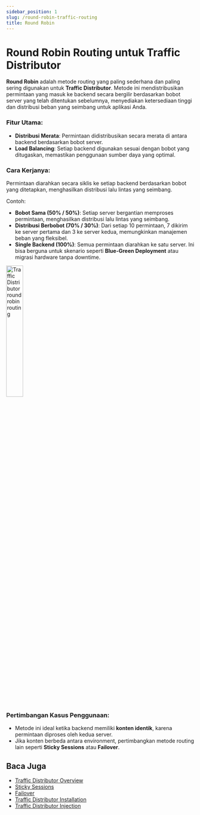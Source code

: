 ```yaml
---
sidebar_position: 1
slug: /round-robin-traffic-routing
title: Round Robin
---
```


# Round Robin Routing untuk Traffic Distributor

**Round Robin** adalah metode routing yang paling sederhana dan paling sering digunakan untuk **Traffic Distributor**. Metode ini mendistribusikan permintaan yang masuk ke backend secara bergilir berdasarkan bobot server yang telah ditentukan sebelumnya, menyediakan ketersediaan tinggi dan distribusi beban yang seimbang untuk aplikasi Anda.

### Fitur Utama:
- **Distribusi Merata**: Permintaan didistribusikan secara merata di antara backend berdasarkan bobot server.
- **Load Balancing**: Setiap backend digunakan sesuai dengan bobot yang ditugaskan, memastikan penggunaan sumber daya yang optimal.

### Cara Kerjanya:
Permintaan diarahkan secara siklis ke setiap backend berdasarkan bobot yang ditetapkan, menghasilkan distribusi lalu lintas yang seimbang. 

Contoh:
- **Bobot Sama (50% / 50%)**: Setiap server bergantian memproses permintaan, menghasilkan distribusi lalu lintas yang seimbang.
- **Distribusi Berbobot (70% / 30%)**: Dari setiap 10 permintaan, 7 dikirim ke server pertama dan 3 ke server kedua, memungkinkan manajemen beban yang fleksibel.
- **Single Backend (100%)**: Semua permintaan diarahkan ke satu server. Ini bisa berguna untuk skenario seperti **Blue-Green Deployment** atau migrasi hardware tanpa downtime.

<img src="https://assets.dewacloud.com/dewacloud-docs/application_settings/traffic-distributor/routing-methods/round-robin/1.png" alt="Traffic Distributor round robin routing" width="30%"/>

### Pertimbangan Kasus Penggunaan:
- Metode ini ideal ketika backend memiliki **konten identik**, karena permintaan diproses oleh kedua server.
- Jika konten berbeda antara environment, pertimbangkan metode routing lain seperti **Sticky Sessions** atau **Failover**.

## Baca Juga
- [Traffic Distributor Overview](<https://docs.dewacloud.com/docs/traffic-distributor/>)
- [Sticky Sessions](<https://docs.dewacloud.com/docs/sticky-sessions-traffic-routing/>)
- [Failover](<https://docs.dewacloud.com/docs/failover-traffic-routing/>)
- [Traffic Distributor Installation](<https://docs.dewacloud.com/docs/traffic-distributor-installation/>)
- [Traffic Distributor Injection](<https://docs.dewacloud.com/docs/traffic-distributor-integration/>)